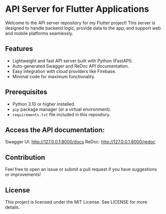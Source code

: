# API Server for Flutter Applications  

Welcome to the API server repository for my Flutter project! This server is designed to handle backend logic, provide data to the app, and support web and mobile platforms seamlessly.  

## Features  
- Lightweight and fast API server built with Python (FastAPI).  
- Auto-generated Swagger and ReDoc API documentation.  
- Easy integration with cloud providers like Firebase.  
- Minimal code for maximum functionality.  


## Prerequisites  
- Python 3.10 or higher installed.  
- `pip` package manager (or a virtual environment).  
- `requirements.txt` file included in this repository.  



## Access the API documentation:

Swagger UI: http://127.0.0.1:8000/docs
ReDoc: http://127.0.0.1:8000/redoc

## Contribution
Feel free to open an issue or submit a pull request if you have suggestions or improvements!

## License
This project is licensed under the MIT License. See LICENSE for more details.